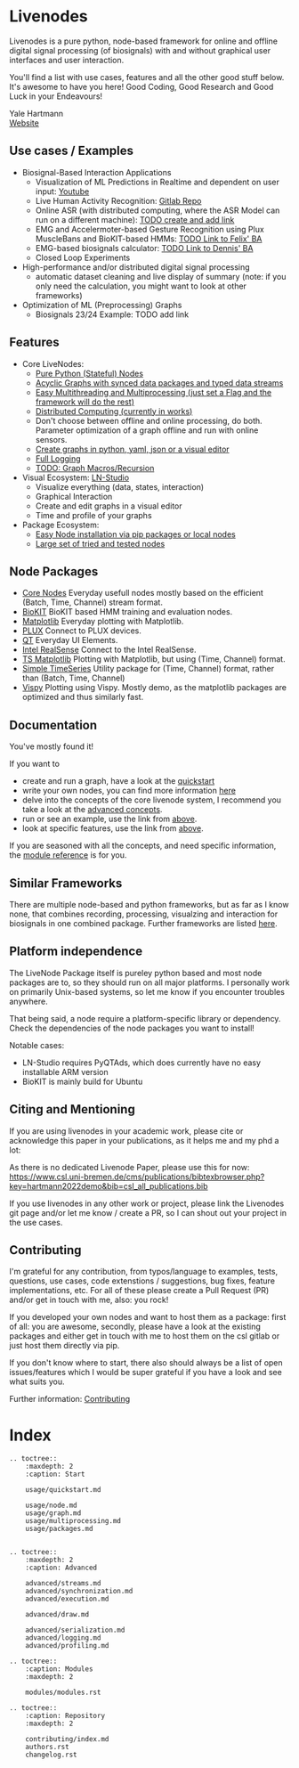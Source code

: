 # Livenodes

Livenodes is a pure python, node-based framework for online and offline digital signal processing (of biosignals) with and without graphical user interfaces and user interaction. 

You'll find a list with use cases, features and all the other good stuff below. It's awesome to have you here! Good Coding, Good Research and Good Luck in your Endeavours!

Yale Hartmann  
[Website](https://www.uni-bremen.de/en/csl/institute/team/staff/yale-hartmann)

## Use cases / Examples
- Biosignal-Based Interaction Applications
    - Visualization of ML Predictions in Realtime and dependent on user input: [Youtube](https://www.youtube.com/watch?v=E8EEMYG2PpQ)
    - Live Human Activity Recognition: [Gitlab Repo](https://gitlab.csl.uni-bremen.de/livenodes/example-project)
    - Online ASR (with distributed computing, where the ASR Model can run on a different machine): [TODO create and add link]()
    - EMG and Accelermoter-based Gesture Recognition using Plux MuscleBans and BioKIT-based HMMs: [TODO Link to Felix' BA]()
    - EMG-based biosignals calculator: [TODO Link to Dennis' BA]()
    - Closed Loop Experiments
- High-performance and/or distributed digital signal processing
    - automatic dataset cleaning and live display of summary (note: if you only need the calculation, you might want to look at other frameworks)
- Optimization of ML (Preprocessing) Graphs
    - Biosignals 23/24 Example: TODO add link

## Features
- Core LiveNodes:
    - [Pure Python (Stateful) Nodes](./usage/node.md)
    - [Acyclic Graphs with synced data packages and typed data streams](./concepts/streams.md)
    - [Easy Multithreading and Multiprocessing (just set a Flag and the framework will do the rest)](./advanced/multiprocessing.md)
    - [Distributed Computing (currently in works)]()
    - Don't choose between offline and online processing, do both. Parameter optimization of a graph offline and run with online sensors.
    - [Create graphs in python, yaml, json or a visual editor](./advanced/serialization.md)
    - [Full Logging](./advanced/logger.md)
    - [TODO: Graph Macros/Recursion]()
- Visual Ecosystem: [LN-Studio](https://livenodes.pages.csl.uni-bremen.de/LN-Studio/readme.html)
    - Visualize everything (data, states, interaction)
    - Graphical Interaction
    - Create and edit graphs in a visual editor
    - Time and profile of your graphs
- Package Ecosystem:
    - [Easy Node installation via pip packages or local nodes](./usage/extensibility.md)
    - [Large set of tried and tested nodes](https://gitlab.csl.uni-bremen.de/groups/livenodes/-/packages)

## Node Packages

- [Core Nodes](https://livenodes.pages.csl.uni-bremen.de/packages/livenodes_core_nodes/) Everyday usefull nodes mostly based on the efficient (Batch, Time, Channel) stream format.
- [BioKIT](https://livenodes.pages.csl.uni-bremen.de/packages/livenodes_biokit/) BioKIT based HMM training and evaluation nodes.
- [Matplotlib](https://livenodes.pages.csl.uni-bremen.de/packages/livenodes_matplotlib/) Everyday plotting with Matplotlib.
- [PLUX](https://livenodes.pages.csl.uni-bremen.de/packages/livenodes_plux/) Connect to PLUX devices.
- [QT](https://livenodes.pages.csl.uni-bremen.de/packages/livenodes_qt/) Everyday UI Elements.
- [Intel RealSense](https://livenodes.pages.csl.uni-bremen.de/packages/livenodes_realsense/) Connect to the Intel RealSense.
- [TS Matplotlib](https://livenodes.pages.csl.uni-bremen.de/packages/livenodes_ts_matplotlib/) Plotting with Matplotlib, but using (Time, Channel) format.
- [Simple TimeSeries](https://gitlab.csl.uni-bremen.de/livenodes/packages/livenodes_simple_timeseries) Utility package for (Time, Channel) format, rather than (Batch, Time, Channel)
- [Vispy](https://gitlab.csl.uni-bremen.de/livenodes/packages/livenodes_vispy) Plotting using Vispy. Mostly demo, as the matplotlib packages are optimized and thus similarly fast. 

## Documentation

You've mostly found it!

If you want to
- create and run a graph, have a look at the [quickstart](./quickstart/index.md)
- write your own nodes, you can find more information [here](./usage/node.md)
- delve into the concepts of the core livenode system, I recommend you take a look at the [advanced concepts](./advanced/index.md).
- run or see an example, use the link from [above](##use-cases). 
- look at specific features, use the link from [above](##features). 

If you are seasoned with all the concepts, and need specific information, the [module reference](./modules/modules.rst) is for you.

## Similar Frameworks

There are multiple node-based and python frameworks, but as far as I know none, that combines recording, processing, visualzing and interaction for biosignals in one combined package. Further frameworks are listed [here](./advanced/similar_framworks.md). 


## Platform independence

The LiveNode Package itself is pureley python based and most node packages are to, so they should run on all major platforms. I personally work on primarily Unix-based systems, so let me know if you encounter troubles anywhere.  

That being said, a node require a platform-specific library or dependency. Check the dependencies of the node packages you want to  install!

Notable cases:
- LN-Studio requires PyQTAds, which does currently have no easy installable ARM version
- BioKIT is mainly build for Ubuntu

## Citing and Mentioning

If you are using livenodes in your academic work, please cite or acknowledge this paper in your publications, as it helps me and my phd a lot:

As there is no dedicated Livenode Paper, please use this for now: https://www.csl.uni-bremen.de/cms/publications/bibtexbrowser.php?key=hartmann2022demo&bib=csl_all_publications.bib

If you use livenodes in any other work or project, please link the Livenodes git page and/or let me know / create a PR, so I can shout out your project in the use cases.


## Contributing

I'm grateful for any contribution, from typos/language to examples, tests, questions, use cases, code extenstions / suggestions, bug fixes, feature implementations, etc. For all of these please create a Pull Request (PR) and/or get in touch with me, also: you rock!

If you developed your own nodes and want to host them as a package: first of all: you are awesome, secondly, please have a look at the existing packages and either get in touch with me to host them on the csl gitlab or just host them directly via pip.

If you don't know where to start, there also should always be a list of open issues/features which I would be super grateful if you have a look and see what suits you.

Further information: [Contributing](./contributing/index.md)



# Index

```{eval-rst}
.. toctree::
    :maxdepth: 2
    :caption: Start

    usage/quickstart.md

    usage/node.md
    usage/graph.md
    usage/multiprocessing.md
    usage/packages.md


.. toctree::
    :maxdepth: 2
    :caption: Advanced

    advanced/streams.md
    advanced/synchronization.md
    advanced/execution.md

    advanced/draw.md

    advanced/serialization.md
    advanced/logging.md
    advanced/profiling.md

.. toctree::
    :caption: Modules
    :maxdepth: 2

    modules/modules.rst

.. toctree::
    :caption: Repository
    :maxdepth: 2

    contributing/index.md
    authors.rst
    changelog.rst
    
```


